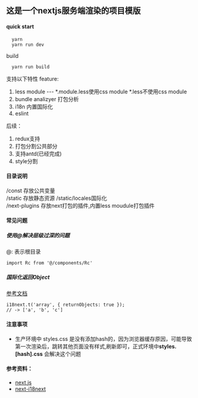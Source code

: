 ## 这是一个nextjs服务端渲染的项目模版

#### quick start

```
  yarn
  yarn run dev
```
build
```
  yarn run build
```

支持以下特性 feature:
  1. less module --- *.module.less使用css module *.less不使用css module
  2. bundle analizyer 打包分析 
  3. i18n 内置国际化
  4. eslint

后续：
  1. redux支持
  2. 打包分割公共部分
  3. 支持antd(已经完成)
  4. style分割

#### 目录说明
/const 存放公共变量 <br>
/static 存放静态资源 /static/locales国际化 <br>
/next-plugins 存放next打包的插件,内置less moudule打包插件 <br>

#### 常见问题
##### 使用@解决层级过深的问题
@: 表示根目录
```
import Rc from '@/components/Rc'
```
##### 国际化返回Object
[参考文档](https://www.i18next.com/translation-function/objects-and-arrays)
```
i18next.t('array', { returnObjects: true });
// -> ['a', 'b', 'c']
```

#### 注意事项
- 生产环境中 styles.css 是没有添加hash的，因为浏览器缓存原因，可能导致第一次渲染后，跳转其他页面没有样式,刷新即可，正式环境中**styles.[hash].css** 会解决这个问题

#### 参考资料：
- [next.js](https://nextjs.org)
- [next-i18next](https://github.com/isaachinman/next-i18next)